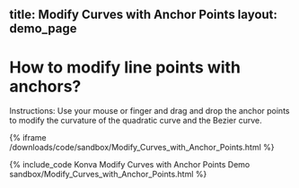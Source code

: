 title: Modify Curves with Anchor Points
layout: demo_page
---

# How to modify line points with anchors?

Instructions: Use your mouse or finger and drag and drop the anchor points to
modify the curvature of the quadratic curve and the Bezier curve.

{% iframe /downloads/code/sandbox/Modify_Curves_with_Anchor_Points.html %}

{% include_code Konva Modify Curves with Anchor Points Demo sandbox/Modify_Curves_with_Anchor_Points.html %}